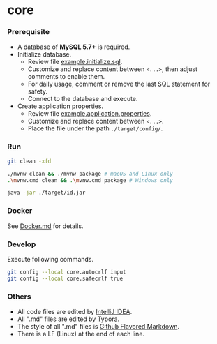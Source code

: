 # core

### Prerequisite

- A database of **MySQL 5.7+** is required.
- Initialize database.
  - Review file [example.initialize.sql](./prerequisite/example.initialize.sql).
  - Customize and replace content between `<...>`, then adjust comments to enable them.
  - For daily usage, comment or remove the last SQL statement for safety.
  - Connect to the database and execute.
- Create application properties.
  - Review file [example.application.properties](./prerequisite/example.application.properties).
  - Customize and replace content between  `<...>`.
  - Place the file under the path `./target/config/`.

### Run

``` bash
git clean -xfd

./mvnw clean && ./mvnw package # macOS and Linux only
.\mvnw.cmd clean && .\mvnw.cmd package # Windows only

java -jar ./target/id.jar
```

### Docker

See [Docker.md](./Docker.md) for details.

### Develop

Execute following commands.

``` bash
git config --local core.autocrlf input
git config --local core.safecrlf true
```

### Others

- All code files are edited by [IntelliJ IDEA](https://www.jetbrains.com/idea/).
- All ".md" files are edited by [Typora](http://typora.io/).
- The style of all ".md" files is [Github Flavored Markdown](https://guides.github.com/features/mastering-markdown/#GitHub-flavored-markdown).
- There is a LF (Linux) at the end of each line.